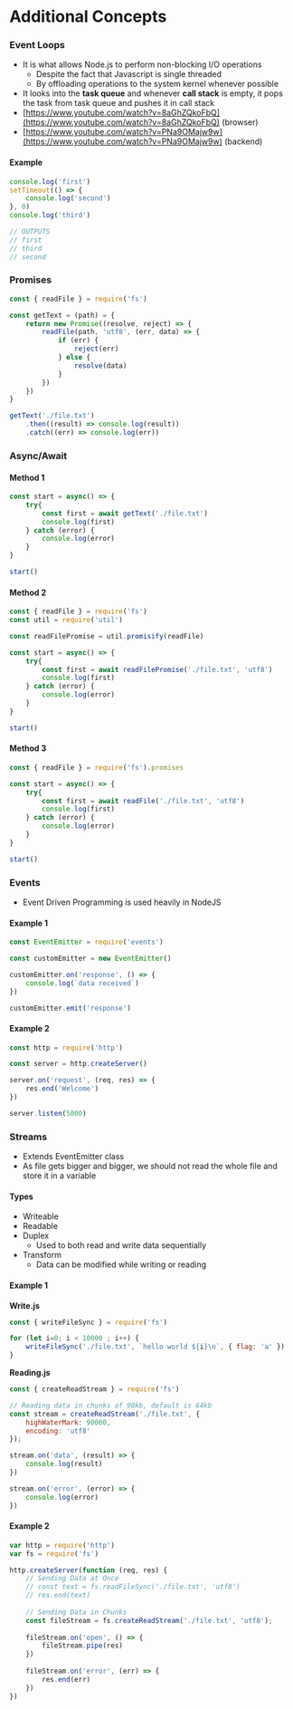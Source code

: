 # Additional Concepts

### Event Loops

* It is what allows Node.js to perform non-blocking I/O operations
  * Despite the fact that Javascript is single threaded
  * By offloading operations to the system kernel whenever possible
* It looks into the **task queue** and whenever **call stack** is empty, it pops the task from task queue and pushes it in call stack
* [https://www.youtube.com/watch?v=8aGhZQkoFbQ](https://www.youtube.com/watch?v=8aGhZQkoFbQ) (browser)
* [https://www.youtube.com/watch?v=PNa9OMajw9w](https://www.youtube.com/watch?v=PNa9OMajw9w) (backend)

#### Example

```js
console.log('first')
setTimeout(() => {
	console.log('second')
}, 0)
console.log('third')

// OUTPUTS
// first
// third
// second
```



### Promises

```js
const { readFile } = require('fs')

const getText = (path) = {
	return new Promise((resolve, reject) => {
		readFile(path, 'utf8', (err, data) => {
			if (err) {
				reject(err)
			} else {
				resolve(data)
			}
		})
	})
}

getText('./file.txt')
	.then((result) => console.log(result))
	.catch((err) => console.log(err))
```



### Async/Await

#### Method 1

```js
const start = async() => {
	try{
		const first = await getText('./file.txt')
		console.log(first)
	} catch (error) {
		console.log(error)
	}
}

start()
```

#### Method 2

```js
const { readFile } = require('fs')
const util = require('util')

const readFilePromise = util.promisify(readFile)

const start = async() => {
	try{
		const first = await readFilePromise('./file.txt', 'utf8')
		console.log(first)
	} catch (error) {
		console.log(error)
	}
}

start()
```

#### Method 3

```js
const { readFile } = require('fs').promises

const start = async() => {
	try{
		const first = await readFile('./file.txt', 'utf8')
		console.log(first)
	} catch (error) {
		console.log(error)
	}
}

start()
```



### Events

* Event Driven Programming is used heavily in NodeJS

#### Example 1

```js
const EventEmitter = require('events')

const customEmitter = new EventEmitter()

customEmitter.on('response', () => {
	console.log(`data received`)
})

customEmitter.emit('response')
```

#### Example 2

```js
const http = require('http')

const server = http.createServer()

server.on('request', (req, res) => {
	res.end('Welcome')
})

server.listen(5000)
```



### Streams

* Extends EventEmitter class
* As file gets bigger and bigger, we should not read the whole file and store it in a variable

#### Types

* Writeable
* Readable
* Duplex
  * Used to both read and write data sequentially
* Transform
  * Data can be modified while writing or reading

#### Example 1

**Write.js**

```js
const { writeFileSync } = require('fs')

for (let i=0; i < 10000 ; i++) {
	writeFileSync('./file.txt', `hello world ${i}\n`, { flag: 'a' })
}
```

**Reading.js**

```js
const { createReadStream } = require('fs')

// Reading data in chunks of 90kb, default is 64kb
const stream = createReadStream('./file.txt', {
	highWaterMark: 90000,
	encoding: 'utf8'
});

stream.on('data', (result) => {
	console.log(result)
})

stream.on('error', (error) => {
	console.log(error)
})
```

#### Example 2

```js
var http = require('http')
var fs = require('fs')

http.createServer(function (req, res) {
	// Sending Data at Once
	// const text = fs.readFileSync('./file.txt', 'utf8')
	// res.end(text)
	
	// Sending Data in Chunks
	const fileStream = fs.createReadStream('./file.txt', 'utf8');
	
	fileStream.on('open', () => {
		fileStream.pipe(res)
	})
	
	fileStream.on('error', (err) => {
		res.end(err)
	})
})
```

